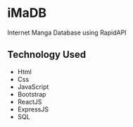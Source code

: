 # iMaDB

Internet Manga Database using RapidAPI

## Technology Used

- Html
- Css
- JavaScript
- Bootstrap
- ReactJS
- ExpressJS
- SQL